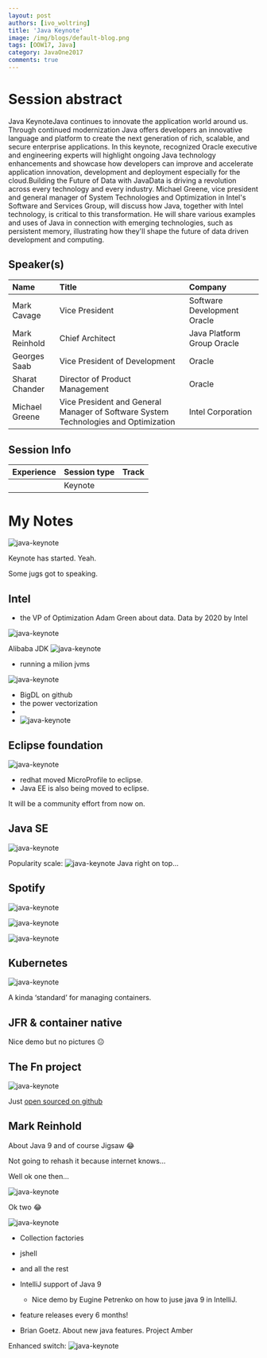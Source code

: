 ```yaml
---
layout: post
authors: [ivo_woltring]
title: 'Java Keynote'
image: /img/blogs/default-blog.png
tags: [OOW17, Java]
category: JavaOne2017
comments: true
---
```



# Session abstract

Java KeynoteJava continues to innovate the application world around us. Through continued modernization Java offers developers an innovative language and platform to create the next generation of rich, scalable, and secure enterprise applications. In this keynote, recognized Oracle executive and engineering experts will highlight ongoing Java technology enhancements and showcase how developers can improve and accelerate application innovation, development and deployment especially for the cloud.Building the Future of Data with JavaData is driving a revolution across every technology and every industry. Michael Greene, vice president and general manager of System Technologies and Optimization in Intel's Software and Services Group, will discuss how Java, together with Intel technology, is critical to this transformation. He will share various examples and uses of Java in connection with emerging technologies, such as persistent memory, illustrating how they'll shape the future of data driven development and computing.
<!--more-->
## Speaker(s)

|Name|Title|Company|
|:---|:---|:---|
|Mark Cavage|Vice President| Software Development Oracle|
|Mark Reinhold|Chief Architect| Java Platform Group Oracle|
|Georges Saab|Vice President of Development|Oracle|
|Sharat Chander|Director of Product Management|Oracle|
|Michael Greene|Vice President and General Manager of Software System Technologies and Optimization|Intel Corporation|


## Session Info

| Experience | Session type | Track  |
|:-----------|:-------------|:-------|
|  | Keynote |  |

# My Notes

![java-keynote](/img/blogs/2017/java-keynote/KEY7692__java-keynote.jpg)

Keynote has started. Yeah. 

Some jugs got to speaking. 

## Intel

* the VP of Optimization Adam Green about data. Data by 2020 by Intel

![java-keynote](/img/blogs/2017/java-keynote/KEY7692__java-keynote_1.jpg)

Alibaba JDK
![java-keynote](/img/blogs/2017/java-keynote/KEY7692__java-keynote_2.jpg)

* running a milion jvms

![java-keynote](/img/blogs/2017/java-keynote/KEY7692__java-keynote_3.jpg)

* BigDL on github
* the power vectorization
* 
* ![java-keynote](/img/blogs/2017/java-keynote/KEY7692__java-keynote_4.jpg)

## Eclipse foundation

![java-keynote](/img/blogs/2017/java-keynote/KEY7692__java-keynote_5.jpg)

* redhat moved MicroProfile to eclipse. 
* Java EE is also being moved to eclipse. 

It will be a community effort from now on. 

## Java SE

![java-keynote](/img/blogs/2017/java-keynote/KEY7692__java-keynote_6.jpg)

Popularity scale: 
![java-keynote](/img/blogs/2017/java-keynote/KEY7692__java-keynote_7.jpg)
Java right on top...

## Spotify

![java-keynote](/img/blogs/2017/java-keynote/KEY7692__java-keynote_8.jpg)

![java-keynote](/img/blogs/2017/java-keynote/KEY7692__java-keynote_9.jpg)

![java-keynote](/img/blogs/2017/java-keynote/KEY7692__java-keynote_10.jpg)

## Kubernetes

![java-keynote](/img/blogs/2017/java-keynote/KEY7692__java-keynote_11.jpg)

A kinda ‘standard’ for managing containers. 

## JFR & container native

Nice demo but no pictures 😐 

## The Fn project

![java-keynote](/img/blogs/2017/java-keynote/KEY7692__java-keynote_12.jpg)

Just [open sourced on github](https://github.com/fnproject)

## Mark Reinhold

About Java 9 and of course Jigsaw 😂 

Not going  to  rehash it because internet knows...

Well ok one then...

![java-keynote](/img/blogs/2017/java-keynote/KEY7692__java-keynote_13.jpg)

Ok two 😂 

![java-keynote](/img/blogs/2017/java-keynote/KEY7692__java-keynote_14.jpg)

* Collection factories
* jshell
* and all the rest
* IntelliJ support of Java 9
	* Nice  demo by Eugine Petrenko on how to juse java 9 in IntelliJ. 
* feature releases every 6 months!

*  Brian Goetz. About new java features. Project Amber

Enhanced switch:
![java-keynote](/img/blogs/2017/java-keynote/KEY7692__java-keynote_15.jpg)








        
